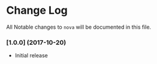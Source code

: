 # Change Log
All Notable changes to `nova` will be documented in this file.

### [1.0.0] (2017-10-20)
* Initial release